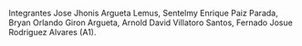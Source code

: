 Integrantes
Jose Jhonis Argueta Lemus,
Sentelmy Enrique Paiz Parada,
Bryan Orlando Giron Argueta,
Arnold David Villatoro Santos,
Fernado Josue Rodriguez Alvares (A1).

